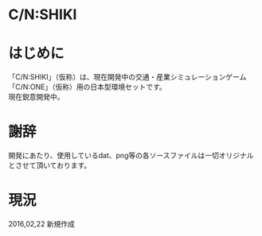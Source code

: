 ﻿C/N:SHIKI
=========
# はじめに 
「C/N:SHIKI」（仮称）は、現在開発中の交通・産業シミュレーションゲーム「C/N:ONE」（仮称）用の日本型環境セットです。  
現在鋭意開発中。  


# 謝辞  
開発にあたり、使用しているdat、png等の各ソースファイルは一切オリジナルとさせて頂いております。  


# 現況
2016,02,22  新規作成
